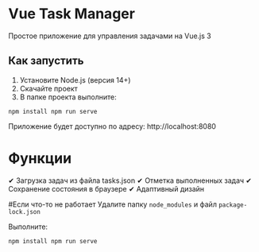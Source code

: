 # Vue Task Manager

Простое приложение для управления задачами на Vue.js 3

## Как запустить

1. Установите Node.js (версия 14+)
2. Скачайте проект
3. В папке проекта выполните:

`npm install
npm run serve`

Приложение будет доступно по адресу:
http://localhost:8080

# Функции
✔ Загрузка задач из файла tasks.json
✔ Отметка выполненных задач
✔ Сохранение состояния в браузере
✔ Адаптивный дизайн

#Если что-то не работает
Удалите папку `node_modules` и файл `package-lock.json`

Выполните:

`npm install
npm run serve`

